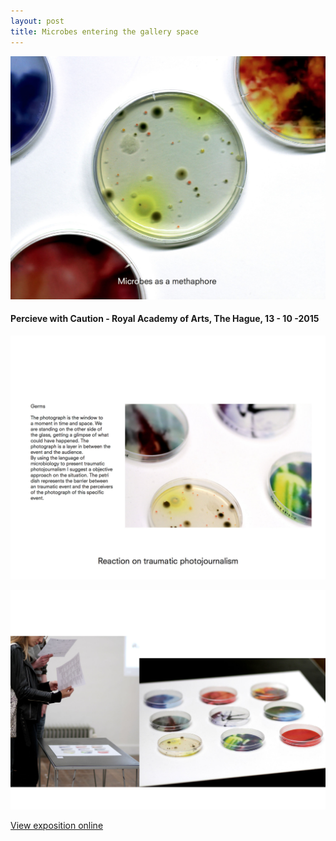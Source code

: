 ```yaml
---
layout: post
title: Microbes entering the gallery space 
---
```


![expo1](/images/expo1.jpg)









#### Percieve with Caution - Royal Academy of Arts, The Hague, 13 - 10 -2015





![expo3](/images/expo3.jpg)

![expo2](/images/expo2.jpg)



[View exposition online](http://www.perceivewithcaution.com/ )